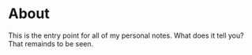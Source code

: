 # About
This is the entry point for all of my personal notes. What does it tell you? That remainds to be seen.
